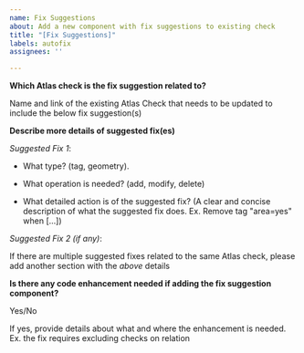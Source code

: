 ```yaml
---
name: Fix Suggestions
about: Add a new component with fix suggestions to existing check
title: "[Fix Suggestions]"
labels: autofix
assignees: ''

---
```


**Which Atlas check is the fix suggestion related to?** 

Name and link of the existing Atlas Check that needs to be updated to include the below fix suggestion(s)


**Describe more details of suggested fix(es)**

*Suggested Fix 1*: 

- What type? (tag, geometry). 

- What operation is needed? (add, modify, delete)

- What detailed action is of the suggested fix? (A clear and concise description of what the suggested fix does. Ex. Remove tag "area=yes" when [...])

*Suggested Fix 2 (if any)*:

If there are multiple suggested fixes related to the same Atlas check, please add another section with the *above* details


**Is there any code enhancement needed if adding the fix suggestion component?**

Yes/No

If yes, provide details about what and where the enhancement is needed.  Ex. the fix requires excluding checks on relation
